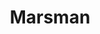---
title: "Marsman"
slug : "marsman"
description: "Als een van de opdrachten in de
              tweede jaar, moesten de studenten
              een campagne maken.
              Kato heeft er voor gekozen om
              een campagne over een ruimtereis
              te maken. <br><br> Doorheen heel de
              campagne word je geloodst door
              Marsel, de ruimterobot."
type: intern
members:
    - name : "Kato Janssens"
      major: Crossmedia-ontwerp
      minor: Graphic Design
      academic-year: 2de jaar
thumbnail:
    url: "thumb.jpg"
    alt: ""
    height: 1
    width: 1
    text-color: "f05384"
    background-color: "f05384"
media:
    - url : "1.logo.jpg"
      type: image
    - url : "2.logo.jpg"
      type: image
      text: "We beginnen met het ontwerpen van een logo voor de campagne."
    - url : "3.mascotte.jpg"
      type: image
      text: "Je wordt doorheen de campagne geloodst door de mascotte Marsel."
    - url : "4.poster.jpg"
      type: image
    - url : "5.poster.jpg"
      type: image
      text: "De campagne komt volledig op gang door de poster. Er is een duidelijke blikvanger dat meteen de aandacht van
             de voorbijganger trekt. De volgende stap is de site bezoeken, registreren en up, up and away."
created: 20/01/2017
order: 11
---